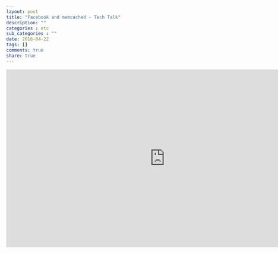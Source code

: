 ```yaml
---
layout: post
title: "Facebook and memcached - Tech Talk"
description: ""
categories : etc
sub_categories : ""
date: 2016-04-22
tags: []
comments: true
share: true
---
```


<iframe width="853" height="480" src="https://www.youtube.com/embed/UH7wkvcf0ys" frameborder="0" allowfullscreen=""></iframe>
